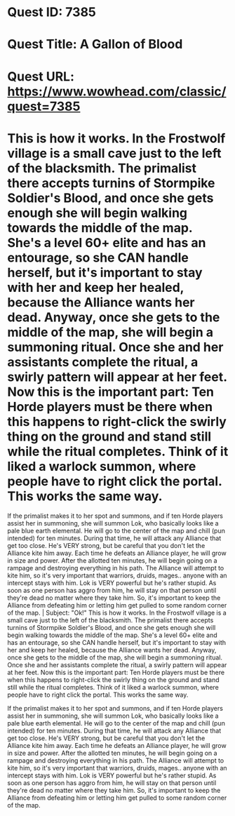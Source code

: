 # Quest ID: 7385
# Quest Title: A Gallon of Blood
# Quest URL: https://www.wowhead.com/classic/quest=7385
# This is how it works. In the Frostwolf village is a small cave just to the left of the blacksmith. The primalist there accepts turnins of Stormpike Soldier's Blood, and once she gets enough she will begin walking towards the middle of the map. She's a level 60+ elite and has an entourage, so she CAN handle herself, but it's important to stay with her and keep her healed, because the Alliance wants her dead. Anyway, once she gets to the middle of the map, she will begin a summoning ritual. Once she and her assistants complete the ritual, a swirly pattern will appear at her feet. Now this is the important part: Ten Horde players must be there when this happens to right-click the swirly thing on the ground and stand still while the ritual completes. Think of it liked a warlock summon, where people have to right click the portal. This works the same way.

If the primalist makes it to her spot and summons, and if ten Horde players assist her in summoning, she will summon Lok, who basically looks like a pale blue earth elemental. He will go to the center of the map and chill (pun intended) for ten minutes. During that time, he will attack any Alliance that get too close. He's VERY strong, but be careful that you don't let the Alliance kite him away. Each time he defeats an Alliance player, he will grow in size and power. After the allotted ten minutes, he will begin going on a rampage and destroying everything in his path. The Alliance will attempt to kite him, so it's very important that warriors, druids, mages.. anyone with an intercept stays with him. Lok is VERY powerful but he's rather stupid. As soon as one person has aggro from him, he will stay on that person until they're dead no matter where they take him. So, it's important to keep the Alliance from defeating him or letting him get pulled to some random corner of the map. | Subject: "Ok!"
This is how it works. In the Frostwolf village is a small cave just to the left of the blacksmith. The primalist there accepts turnins of Stormpike Soldier's Blood, and once she gets enough she will begin walking towards the middle of the map. She's a level 60+ elite and has an entourage, so she CAN handle herself, but it's important to stay with her and keep her healed, because the Alliance wants her dead. Anyway, once she gets to the middle of the map, she will begin a summoning ritual. Once she and her assistants complete the ritual, a swirly pattern will appear at her feet. Now this is the important part: Ten Horde players must be there when this happens to right-click the swirly thing on the ground and stand still while the ritual completes. Think of it liked a warlock summon, where people have to right click the portal. This works the same way.

If the primalist makes it to her spot and summons, and if ten Horde players assist her in summoning, she will summon Lok, who basically looks like a pale blue earth elemental. He will go to the center of the map and chill (pun intended) for ten minutes. During that time, he will attack any Alliance that get too close. He's VERY strong, but be careful that you don't let the Alliance kite him away. Each time he defeats an Alliance player, he will grow in size and power. After the allotted ten minutes, he will begin going on a rampage and destroying everything in his path. The Alliance will attempt to kite him, so it's very important that warriors, druids, mages.. anyone with an intercept stays with him. Lok is VERY powerful but he's rather stupid. As soon as one person has aggro from him, he will stay on that person until they're dead no matter where they take him. So, it's important to keep the Alliance from defeating him or letting him get pulled to some random corner of the map.